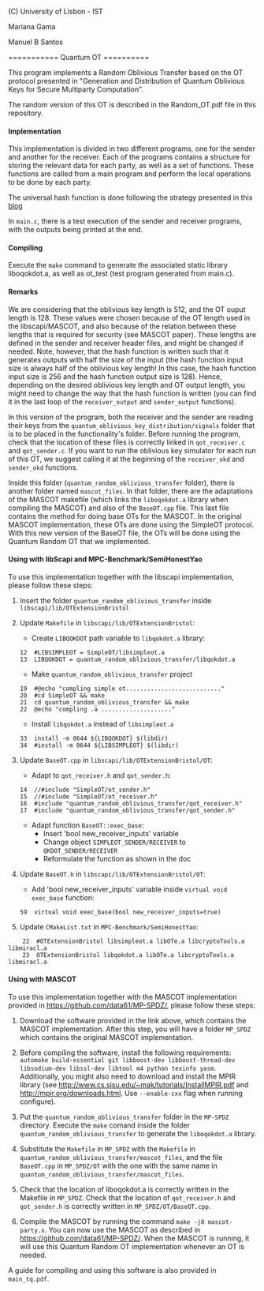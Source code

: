 (C) University of Lisbon - IST

Mariana Gama

Manuel B Santos

=========== Quantum OT ==========

This program implements a Random Oblivious Transfer based on the OT protocol presented in 
"Generation and Distribution of Quantum Oblivious Keys for Secure Multiparty Computation".

The random version of this OT is described in the Random_OT.pdf file in this repository.



#### Implementation

This implementation is divided in two different programs, one for the sender and another for the receiver.
Each of the programs contains a structure for storing the relevant data for each party, as well as a set of functions.
These functions are called from a main program and perform the local operations to be done by each party. 

The universal hash function is done following the strategy presented in this [blog](https://lemire.me/blog/2018/08/15/fast-strongly-universal-64-bit-hashing-everywhere/)

In `main.c`, there is a test execution of the sender and receiver programs, with the outputs being printed at the end.




#### Compiling 

Execute the `make` command to generate the associated static library liboqokdot.a, as well as ot_test (test program generated from main.c).
 



#### Remarks

We are considering that the oblivious key length is 512, and the OT ouput length is 128.
These values were chosen because of the OT length used in the libscapi/MASCOT, and also because of the relation between these lengths that is required for security (see MASCOT paper).
These lengths are defined in the sender and receiver header files, and might be changed if needed. Note, however, that the hash function is written such that it generates outputs with half the size of the input (the hash function input size is always half of the oblivious key length! In this case, the hash function input size is 256 and the hash function output size is 128). Hence, depending on the desired oblivious key length and OT output length, you might need to change the way that the hash function is written (you can find it in the last loop of the `receiver_output` and `sender_output` functions).

In this version of the program, both the receiver and the sender are reading their keys from the `quantum_oblivious_key_distribution/signals` folder that is to be placed in the functionality's folder.
Before running the program, check that the location of these files is correctly linked in `qot_receiver.c` and `qot_sender.c`.
If you want to run the oblivious key simulator for each run of this OT, we suggest calling it at the beginning of the `receiver_okd` and `sender_okd` functions.

Inside this folder (`quantum_random_oblivious_transfer` folder), there is another folder named `mascot_files`. In that folder, there are the adaptations of the MASCOT makefile (which links the `liboqokdot.a` library when compiling the MASCOT) and also of the `BaseOT.cpp` file. This last file contains the method for doing base OTs for the MASCOT. In the original MASCOT implementation, these OTs are done using the SimpleOT protocol. With this new version of the BaseOT file, the OTs will be done using the Quantum Random OT that we implemented. 


#### Using with libScapi and MPC-Benchmark/SemiHonestYao

To use this implementation together with the libscapi implementation, please follow these steps:

1. Insert the folder `quantum_random_oblivious_transfer` inside `libscapi/lib/OTExtensionBristol`

2. Update `Makefile` in `libscapi/lib/OTExtensionBristol`:

	- Create `LIBQOKDOT` path variable to `libqokdot.a` library:

	```
	12	#LIBSIMPLEOT = SimpleOT/libsimpleot.a
	13	LIBQOKDOT = quantum_random_oblivious_transfer/libqokdot.a
	```
	
	- Make `quantum_random_oblivious_transfer` project

	
	```
	19	#@echo "compling simple ot..........................."
	20	#cd SimpleOT && make
	21	cd quantum_random_oblivious_transfer && make	
	22	@echo "compling .a ...................."
	```

	- Install `libqokdot.a` instead of `libsimpleot.a`

	```
	33 	install -m 0644 ${LIBQOKDOT} $(libdir)
	34	#install -m 0644 ${LIBSIMPLEOT} $(libdir)
	```

3. Update `BaseOT.cpp` in `libscapi/lib/OTExtensionBristol/OT`:

	- Adapt to `qot_receiver.h` and `qot_sender.h`:

	```
	14	//#include "SimpleOT/ot_sender.h"
	15	//#include "SimpleOT/ot_receiver.h"
	16	#include "quantum_random_oblivious_transfer/qot_receiver.h"
	17	#include "quantum_random_oblivious_transfer/qot_sender.h"
	```

	- Adapt function `BaseOT::exec_base`:
		- Insert 'bool new_receiver_inputs' variable
		- Change object `SIMPLEOT_SENDER/RECEIVER` to `QKDOT_SENDER/RECEIVER`
		- Reformulate the function as shown in the doc

4. Update `BaseOT.h` in `libscapi/lib/OTExtensionBristol/OT`:

	- Add 'bool new_receiver_inputs' variable inside `virtual void exec_base` function:

	```
	59	virtual void exec_base(bool new_receiver_inputs=true)
	```

5. Update `CMakeList.txt` in `MPC-Benchmark/SemiHonestYao`:

```
	22	#OTExtensionBristol libsimpleot.a libOTe.a libcryptoTools.a libmiracl.a
	23	OTExtensionBristol libqokdot.a libOTe.a libcryptoTools.a libmiracl.a
```







#### Using with MASCOT

To use this implementation together with the MASCOT implementation provided in https://github.com/data61/MP-SPDZ/, please follow these steps:

1) Download the software provided in the link above, which contains the MASCOT implementation. After this step, you will have a folder `MP_SPDZ` which contains the original MASCOT implementation.

2) Before compiling the software, install the following requirements: `automake build-essential git libboost-dev libboost-thread-dev libsodium-dev libssl-dev libtool m4 python texinfo yasm`. Additionally, you might also need to download and install the MPIR library (see http://www.cs.sjsu.edu/~mak/tutorials/InstallMPIR.pdf and http://mpir.org/downloads.html. Use `--enable-cxx` flag when running configure).

3) Put the `quantum_random_oblivious_transfer` folder in the `MP-SPDZ` directory. Execute the `make` comand inside the folder `quantum_random_oblivious_transfer` to generate the `liboqokdot.a` library.

4) Substitute the `Makefile` in `MP_SPDZ` with the `Makefile` in `quantum_random_oblivious_transfer/mascot_files`, and the file `BaseOT.cpp` in `MP_SPDZ/OT` with the one with the same name in `quantum_random_oblivious_transfer/mascot_files`.

5) Check that the location of liboqokdot.a is correctly written in the Makefile in `MP_SPDZ`. Check that the location of `qot_receiver.h` and `qot_sender.h` is correctly written in `MP_SPDZ/OT/BaseOT.cpp`.

6) Compile the MASCOT by running the command `make -j8 mascot-party.x`. You can now use the MASCOT as described in https://github.com/data61/MP-SPDZ/. When the MASCOT is running, it will use this Quantum Random OT implementation whenever an OT is needed.


A guide for compiling and using this software is also provided in `main_tq.pdf`.


